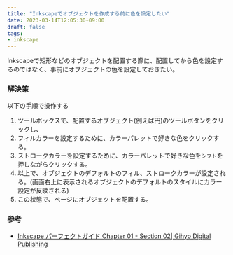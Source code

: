 ```yaml
---
title: "Inkscapeでオブジェクトを作成する前に色を設定したい"
date: 2023-03-14T12:05:30+09:00
draft: false
tags:
- inkscape
---
```


Inkscapeで矩形などのオブジェクトを配置する際に、配置してから色を設定するのではなく、事前にオブジェクトの色を設定しておきたい。

<!--more-->

### 解決策

以下の手順で操作する

1. ツールボックスで、配置するオブジェクト(例えば円)のツールボタンをクリックし、
2. フィルカラーを設定するために、カラーパレットで好きな色をクリックする。
3. ストロークカラーを設定するために、カラーパレットで好きな色を`シフト`を押しながらクリックする。
4. 以上で、オブジェクトのデフォルトのフィル、ストロークカラーが設定される。(画面右上に表示されるオブジェクトのデフォルトのスタイルにカラー設定が反映される)
5. この状態で、ページにオブジェクトを配置する。

### 参考

- [Inkscape パーフェクトガイド Chapter 01 - Section 02| Gihyo Digital Publishing](https://gihyo.jp/dp/ebook/2022/978-4-297-13199-9)